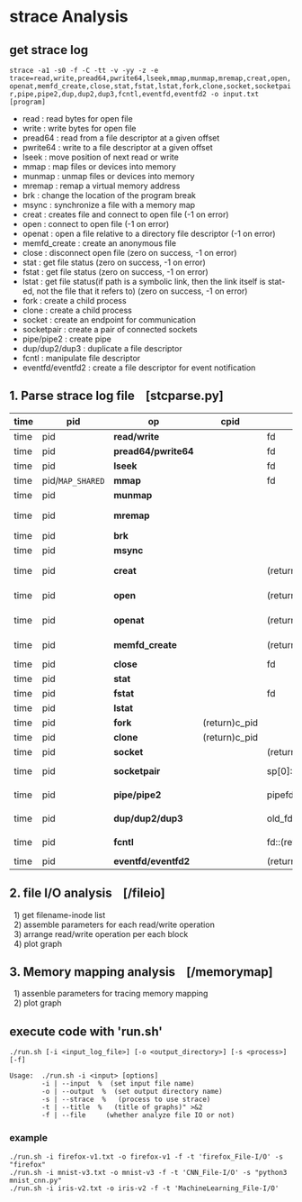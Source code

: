 # strace Analysis

## get strace log
`strace -a1 -s0 -f -C -tt -v -yy -z -e trace=read,write,pread64,pwrite64,lseek,mmap,munmap,mremap,creat,open,openat,memfd_create,close,stat,fstat,lstat,fork,clone,socket,socketpair,pipe,pipe2,dup,dup2,dup3,fcntl,eventfd,eventfd2 -o input.txt [program]`
* read : read bytes for open file<br>
* write : write bytes for open file<br>
* pread64 : read from a file descriptor at a given offset<br>
* pwrite64 : write to a file descriptor at a given offset<br>
* lseek : move position of next read or write<br>
* mmap : map files or devices into memory<br>
* munmap : unmap files or devices into memory<br>
* mremap : remap a virtual memory address<br>
* brk : change the location of the program break<br>
* msync : synchronize a file with a memory map<br>
* creat : creates file and connect to open file (-1 on error)<br>
* open : connect to open file (-1 on error)<br>
* openat : open a file relative to a directory file descriptor (-1 on error)<br>
* memfd_create : create an anonymous file<br>
* close : disconnect open file (zero on success, -1 on error)<br>
* stat : get file status (zero on success, -1 on error)<br>
* fstat : get file status (zero on success, -1 on error)<br>
* lstat : get file status(if path is a symbolic link, then the link itself is stat-ed, not the file that it refers to) (zero on success, -1 on error)<br>
* fork : create a child process<br>
* clone : create a child process<br>
* socket : create an endpoint for communication<br>
* socketpair : create a pair of connected sockets<br>
* pipe/pipe2 : create pipe<br>
* dup/dup2/dup3 : duplicate a file descriptor<br>
* fcntl : manipulate file descriptor<br>
* eventfd/eventfd2 : create a file descriptor for event notification<br>

## 1. Parse strace log file &nbsp;&nbsp; [stcparse.py]
**time** | **pid** | **op** | **cpid** | **fd** | **offset/flag** | **length** | **mem\_addr** | **filename** | **inode**
---- | ---- | ---- | ---- | ---- | ---- | ---- | ---- | ---- | ----
time | pid | **read/write** | | fd | | (return)count | | `<filename>` | |
time | pid | **pread64/pwrite64** | | fd | offset (pos) | (return)count | | `<filename>` | |
time | pid | **lseek** | | fd | (return)offset | | | `<filename>` | |
time | pid/`MAP_SHARED` | **mmap** | | fd | offset \| flags | length | (return)addr | `<filename>` | |
time | pid | **munmap** | | | | length | addr | | |
time | pid | **mremap** | | | | old\_len::new\_len | old\_addr::(return)new\_addr | | |
time | pid | **brk** | | | | | addr | | |
time | pid | **msync** | | | | length | addr | | |
time | pid | **creat** | | (return)fd | | | | \*pathname->`<filename>` | |
time | pid | **open** | | (return)fd | | | | \*filename->`<filename>` | |
time | pid | **openat** | | (return)fd | | | | \*pathname->`<filename>` | |
time | pid | **memfd_create** | | (return)fd | | | | \*name ->`<filename>`| |
time | pid | **close** | | fd | | | | `<filename>` | |
time | pid | **stat** | | | | | | \*path | st\_ino |
time | pid | **fstat** | | fd | | | | `<filename>` | st\_ino |
time | pid | **lstat** | | | | | | \*path | st\_ino |
time | pid | **fork** | (return)c\_pid | | | | | | |
time | pid | **clone** | (return)c\_pid | | flags | | | | |
time | pid | **socket** | | (return)fd | | | | `<socket>` | |
time | pid | **socketpair** | | sp[0]::sp[1] | | | | `<socket1>`::`<socket2>` | |
time | pid | **pipe/pipe2** | | pipefd[0]::pipefd[1] | | | | `<pipe1>`::`<pipe2>` | |
time | pid | **dup/dup2/dup3** | | old_fd::(return)fd | | | | `<filename1>`::`<filename2>` | |
time | pid | **fcntl** | | fd::(return)fd | `F_DUPFD` | | | `<filename1>`::`<filename2>` | |
time | pid | **eventfd/eventfd2** | | (return)fd | initval | | | `<filename>` | |

## 2. file I/O analysis &nbsp;&nbsp; [/fileio]
&nbsp;&nbsp;1) get filename-inode list<br>
&nbsp;&nbsp;2) assemble parameters for each read/write operation<br>
&nbsp;&nbsp;3) arrange read/write operation per each block<br>
&nbsp;&nbsp;4) plot graph<br>

## 3. Memory mapping analysis &nbsp;&nbsp; [/memorymap]
&nbsp;&nbsp;1) assenble parameters for tracing memory mapping<br>
&nbsp;&nbsp;2) plot graph<br>

## execute code with 'run.sh'
`./run.sh [-i <input_log_file>] [-o <output_directory>] [-s <process>] [-f]`

```
Usage:  ./run.sh -i <input> [options]
        -i | --input  %  (set input file name)
        -o | --output  %  (set output directory name)
        -s | --strace  %   (process to use strace)
        -t | --title  %   (title of graphs)" >&2
        -f | --file     (whether analyze file IO or not)
```
### example
`./run.sh -i firefox-v1.txt -o firefox-v1 -f -t 'firefox_File-I/O' -s "firefox"` <br>
`./run.sh -i mnist-v3.txt -o mnist-v3 -f -t 'CNN_File-I/O' -s "python3 mnist_cnn.py"` <br>
`./run.sh -i iris-v2.txt -o iris-v2 -f -t 'MachineLearning_File-I/O'`
